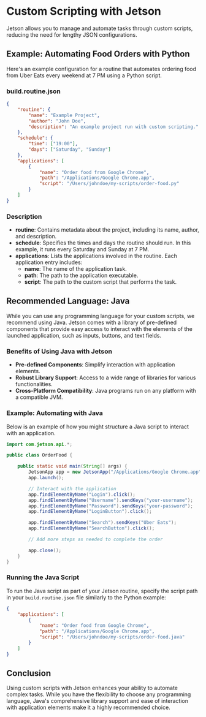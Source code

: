 # Custom Scripting with Jetson

Jetson allows you to manage and automate tasks through custom scripts, reducing the need for lengthy JSON configurations.

## Example: Automating Food Orders with Python

Here's an example configuration for a routine that automates ordering food from Uber Eats every weekend at 7 PM using a Python script.

### build.routine.json

```json
{
    "routine": {
        "name": "Example Project",
        "author": "John Doe",
        "description": "An example project run with custom scripting."
    },
    "schedule": {
        "time": ["19:00"],
        "days": ["Saturday", "Sunday"]
    },
    "applications": [
        {
            "name": "Order food from Google Chrome",
            "path": "/Applications/Google Chrome.app",
            "script": "/Users/johndoe/my-scripts/order-food.py"
        }
    ]
}
```

### Description

- **routine**: Contains metadata about the project, including its name, author, and description.
- **schedule**: Specifies the times and days the routine should run. In this example, it runs every Saturday and Sunday at 7 PM.
- **applications**: Lists the applications involved in the routine. Each application entry includes:
  - **name**: The name of the application task.
  - **path**: The path to the application executable.
  - **script**: The path to the custom script that performs the task.

## Recommended Language: Java

While you can use any programming language for your custom scripts, we recommend using Java. Jetson comes with a library of pre-defined components that provide easy access to interact with the elements of the launched application, such as inputs, buttons, and text fields.

### Benefits of Using Java with Jetson

- **Pre-defined Components**: Simplify interaction with application elements.
- **Robust Library Support**: Access to a wide range of libraries for various functionalities.
- **Cross-Platform Compatibility**: Java programs run on any platform with a compatible JVM.

### Example: Automating with Java

Below is an example of how you might structure a Java script to interact with an application.

```java
import com.jetson.api.*;

public class OrderFood {

    public static void main(String[] args) {
        JetsonApp app = new JetsonApp("/Applications/Google Chrome.app");
        app.launch();

        // Interact with the application
        app.findElementByName("Login").click();
        app.findElementByName("Username").sendKeys("your-username");
        app.findElementByName("Password").sendKeys("your-password");
        app.findElementByName("LoginButton").click();

        app.findElementByName("Search").sendKeys("Uber Eats");
        app.findElementByName("SearchButton").click();

        // Add more steps as needed to complete the order

        app.close();
    }
}
```

### Running the Java Script

To run the Java script as part of your Jetson routine, specify the script path in your `build.routine.json` file similarly to the Python example:

```json
{
    "applications": [
        {
            "name": "Order food from Google Chrome",
            "path": "/Applications/Google Chrome.app",
            "script": "/Users/johndoe/my-scripts/order-food.java"
        }
    ]
}
```

## Conclusion

Using custom scripts with Jetson enhances your ability to automate complex tasks. While you have the flexibility to choose any programming language, Java's comprehensive library support and ease of interaction with application elements make it a highly recommended choice.